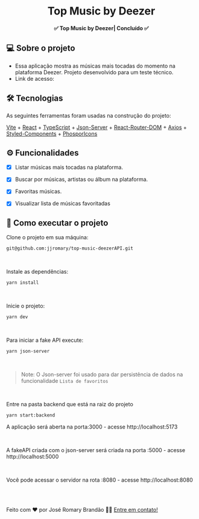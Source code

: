 </p>
<h1 align="center">
   Top Music by Deezer  
</h1>

<h4 align="center"> 
	✅  Top Music by Deezer| Concluído ✅
</h4>


</p>

## 💻 Sobre o projeto

 - Essa aplicação mostra as músicas mais tocadas do momento na plataforma Deezer. Projeto desenvolvido para um teste técnico.
 - Link de acesso: 


## 🛠 Tecnologias

As seguintes ferramentas foram usadas na construção do projeto:


 [Vite](https://vitejs.dev/) + [React](https://reactjs.org/) + [TypeScript](https://www.typescriptlang.org/) + [Json-Server](https://github.com/typicode/json-server) + [React-Router-DOM](https://reactrouter.com/en/main) + [Axios](https://axios-http.com/ptbr/docs/intro) + [Styled-Components](https://styled-components.com/) + [PhosporIcons](https://phosphoricons.com/)
 
 ## ⚙️ Funcionalidades

- [x] Listar músicas mais tocadas na plataforma.
- [x] Buscar por músicas, artistas ou álbum na plataforma.
- [x] Favoritas músicas.
- [x] Visualizar lista de músicas favoritadas


## 🚀 Como executar o projeto

Clone o projeto em sua máquina: 
```sh 
git@github.com:jjromary/top-music-deezerAPI.git
```
<br />

Instale as dependências: 
```sh 
yarn install
```
<br />

Inicie o projeto: 
```sh
yarn dev
````
<br />

Para iniciar a fake API execute:
```sh 
yarn json-server
```
<br />

>Note: O Json-server foi usado para dar persistência de dados na funcionalidade ``Lista de favoritos``

<br />

Entre na pasta backend que está na raiz do projeto
```sh
yarn start:backend
```

A aplicação será aberta na porta:3000 - acesse http://localhost:5173

<br />

A fakeAPI criada com o json-server será criada na porta :5000 - acesse http://localhost:5000

<br />

Você pode acessar o servidor na rota :8080 - acesse http://localhost:8080

<br />
<br />

Feito com ❤️ por José Romary Brandão 👋🏽 [Entre em contato!](https://www.linkedin.com/in/joseromarybrandao/)


